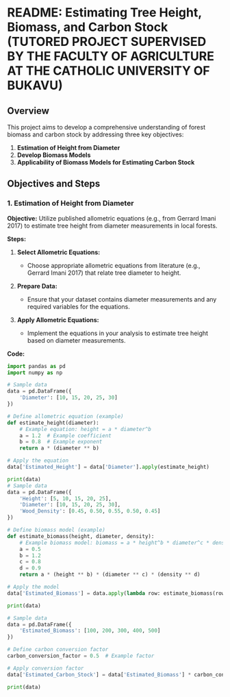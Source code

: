 # README: Estimating Tree Height, Biomass, and Carbon Stock (TUTORED PROJECT SUPERVISED BY THE FACULTY OF AGRICULTURE AT THE CATHOLIC UNIVERSITY OF BUKAVU)

## Overview

This project aims to develop a comprehensive understanding of forest biomass and carbon stock by addressing three key objectives:

1. **Estimation of Height from Diameter**
2. **Develop Biomass Models**
3. **Applicability of Biomass Models for Estimating Carbon Stock**

## Objectives and Steps

### 1. Estimation of Height from Diameter

**Objective:** Utilize published allometric equations (e.g., from Gerrard Imani 2017) to estimate tree height from diameter measurements in local forests.

**Steps:**

1. **Select Allometric Equations:**
   - Choose appropriate allometric equations from literature (e.g., Gerrard Imani 2017) that relate tree diameter to height.

2. **Prepare Data:**
   - Ensure that your dataset contains diameter measurements and any required variables for the equations.

3. **Apply Allometric Equations:**
   - Implement the equations in your analysis to estimate tree height based on diameter measurements.

**Code:**

```python
import pandas as pd
import numpy as np

# Sample data
data = pd.DataFrame({
    'Diameter': [10, 15, 20, 25, 30]
})

# Define allometric equation (example)
def estimate_height(diameter):
    # Example equation: height = a * diameter^b
    a = 1.2  # Example coefficient
    b = 0.8  # Example exponent
    return a * (diameter ** b)

# Apply the equation
data['Estimated_Height'] = data['Diameter'].apply(estimate_height)

print(data)
# Sample data
data = pd.DataFrame({
    'Height': [5, 10, 15, 20, 25],
    'Diameter': [10, 15, 20, 25, 30],
    'Wood_Density': [0.45, 0.50, 0.55, 0.50, 0.45]
})

# Define biomass model (example)
def estimate_biomass(height, diameter, density):
    # Example biomass model: biomass = a * height^b * diameter^c * density^d
    a = 0.5
    b = 1.2
    c = 0.8
    d = 0.9
    return a * (height ** b) * (diameter ** c) * (density ** d)

# Apply the model
data['Estimated_Biomass'] = data.apply(lambda row: estimate_biomass(row['Height'], row['Diameter'], row['Wood_Density']), axis=1)

print(data)

# Sample data
data = pd.DataFrame({
    'Estimated_Biomass': [100, 200, 300, 400, 500]
})

# Define carbon conversion factor
carbon_conversion_factor = 0.5  # Example factor

# Apply conversion factor
data['Estimated_Carbon_Stock'] = data['Estimated_Biomass'] * carbon_conversion_factor

print(data)
